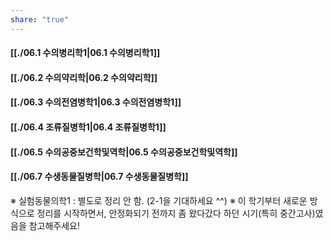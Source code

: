 ```yaml
---
share: "true"
---
```


#### [[./06.1 수의병리학1|06.1 수의병리학1]]
#### [[./06.2 수의약리학|06.2 수의약리학]]
#### [[./06.3 수의전염병학1|06.3 수의전염병학1]]
#### [[./06.4 조류질병학1|06.4 조류질병학1]]
#### [[./06.5 수의공중보건학및역학|06.5 수의공중보건학및역학]]
#### [[./06.7 수생동물질병학|06.7 수생동물질병학]]

※ 실험동물의학1 : 별도로 정리 안 함. (2-1을 기대하세요 ^^)
※ 이 학기부터 새로운 방식으로 정리를 시작하면서, 안정화되기 전까지 좀 왔다갔다 하던 시기(특히 중간고사)였음을 참고해주세요!
